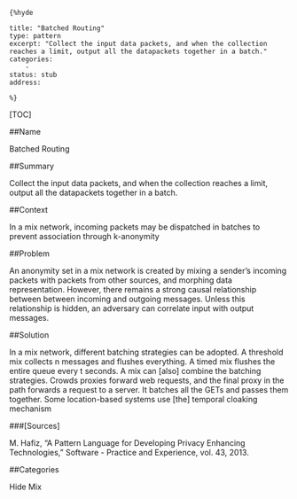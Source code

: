     {%hyde

    title: "Batched Routing"
    type: pattern
    excerpt: "Collect the input data packets, and when the collection reaches a limit, output all the datapackets together in a batch."
    categories:
        - 
    status: stub
    address:

    %}

[TOC]


##Name
<!--Primary name the pattern is known by.-->

Batched Routing

<!--###[Also Known As]-->
<!-- All other names the pattern is known by.-->



##Summary
<!-- One short paragraph summarising the pattern.-->

Collect the input data packets, and when the collection reaches a limit, output all the datapackets together in a batch.

##Context
<!-- The situations in which the pattern may apply.-->

In a mix network, incoming packets may be dispatched in batches to prevent association through k-anonymity

##Problem
<!-- The problem a pattern addresses, including a list of forces describing why a problem might be difficult to solve.-->

An anonymity set in a mix network is created by mixing a sender’s incoming packets with packets from other sources, and morphing data representation. However, there remains a strong causal relationship between between incoming and outgoing messages. Unless this relationship is hidden, an adversary can correlate input with output messages.

##Solution
<!-- A concise description of how the pattern addresses the problem.-->

In a mix network, different batching strategies can be adopted. A threshold mix collects n messages and flushes everything. A timed mix flushes the entire queue every t seconds. A mix can [also] combine the batching strategies. Crowds proxies forward web requests, and the final proxy in the path forwards a request to a server. It batches all the GETs and passes them together. Some location-based systems use [the] temporal cloaking mechanism

<!--###[Structure]-->
<!--A detailed specification of the structural aspects of the pattern. A class diagram if applicable.-->



<!--###[Implementation]-->
<!--Guidelines for implementing the pattern; code fragments; suggested PETS; policy fragments.-->



<!--##Consequences-->
<!--The advantages (benefits) and disadvantages (liabilities) of applying the pattern.-->



<!--###[Constraints]-->
<!-- limitations as a consequence of applying the pattern.-->



<!--##Examples-->
<!--Motivational example to see how the pattern is applied.-->



<!--###[Known Uses]-->
<!-- Pointers to various applications of the pattern.-->



<!--##See Also-->
<!-- Any pointers to relevant information, not contained in the subfields below.-->



<!--###[Related Patterns]-->
<!-- Supporting and conflicting patterns-->



###[Sources]
<!-- References to the original source of the pattern.-->

M. Hafiz, “A Pattern Language for Developing Privacy Enhancing Technologies,” Software - Practice and Experience, vol. 43, 2013.

<!--##General Comments-->
<!-- Separate discussion on the pattern.-->



##Categories
<!-- Placeholder for future agreed upon categories as per collaboration's evaluation.-->
Hide
Mix

<!--##Tags-->
<!-- User definable descriptors for additional correlation.-->




